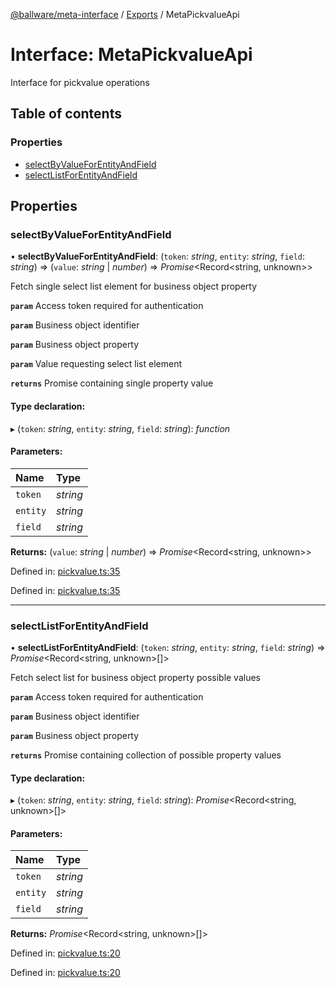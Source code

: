 [@ballware/meta-interface](../README.md) / [Exports](../modules.md) / MetaPickvalueApi

# Interface: MetaPickvalueApi

Interface for pickvalue operations

## Table of contents

### Properties

- [selectByValueForEntityAndField](metapickvalueapi.md#selectbyvalueforentityandfield)
- [selectListForEntityAndField](metapickvalueapi.md#selectlistforentityandfield)

## Properties

### selectByValueForEntityAndField

• **selectByValueForEntityAndField**: (`token`: *string*, `entity`: *string*, `field`: *string*) => (`value`: *string* \| *number*) => *Promise*<Record<string, unknown\>\>

Fetch single select list element for business object property

**`param`** Access token required for authentication

**`param`** Business object identifier

**`param`** Business object property

**`param`** Value requesting select list element

**`returns`** Promise containing single property value

#### Type declaration:

▸ (`token`: *string*, `entity`: *string*, `field`: *string*): *function*

#### Parameters:

Name | Type |
:------ | :------ |
`token` | *string* |
`entity` | *string* |
`field` | *string* |

**Returns:** (`value`: *string* \| *number*) => *Promise*<Record<string, unknown\>\>

Defined in: [pickvalue.ts:35](https://github.com/ballware/ballware-client/blob/e25f4ba/packages/meta-interface/src/pickvalue.ts#L35)

Defined in: [pickvalue.ts:35](https://github.com/ballware/ballware-client/blob/e25f4ba/packages/meta-interface/src/pickvalue.ts#L35)

___

### selectListForEntityAndField

• **selectListForEntityAndField**: (`token`: *string*, `entity`: *string*, `field`: *string*) => *Promise*<Record<string, unknown\>[]\>

Fetch select list for business object property possible values

**`param`** Access token required for authentication

**`param`** Business object identifier

**`param`** Business object property

**`returns`** Promise containing collection of possible property values

#### Type declaration:

▸ (`token`: *string*, `entity`: *string*, `field`: *string*): *Promise*<Record<string, unknown\>[]\>

#### Parameters:

Name | Type |
:------ | :------ |
`token` | *string* |
`entity` | *string* |
`field` | *string* |

**Returns:** *Promise*<Record<string, unknown\>[]\>

Defined in: [pickvalue.ts:20](https://github.com/ballware/ballware-client/blob/e25f4ba/packages/meta-interface/src/pickvalue.ts#L20)

Defined in: [pickvalue.ts:20](https://github.com/ballware/ballware-client/blob/e25f4ba/packages/meta-interface/src/pickvalue.ts#L20)
